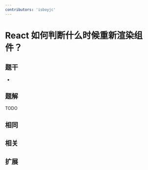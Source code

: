 ```yaml
---
contributors: 'isboyjc'
---
```


# React 如何判断什么时候重新渲染组件？


## 题干

- 



## 题解

<!-- ::: details 点我查看题解 -->

  TODO

<!-- ::: -->



## 相同


## 相关


## 扩展

